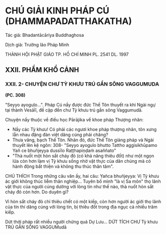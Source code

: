 # CHÚ GIẢI KINH PHÁP CÚ (DHAMMAPADATTHAKATHA)

Tác giả: Bhadantācāriya Buddhaghosa

Dịch giả: Trưởng lão Pháp Minh

THÀNH HỘI PHẬT GIÁO TP. HỒ CHÍ MINH
PL. 2541 DL. 1997

## XXII. PHẨM KHỔ CẢNH

### XXII. 2- CHUYỆN CHƯ TỲ KHƯU TRÚ GẦN SÔNG VAGGUMUDA

**(PC. 308)**

"Seyyo ayoguḷo...".
Pháp Cú nầy được đức Thế Tôn thuyết ra khi Ngài ngự tại thành Vesālī, đề cập đến chư Tỳ khưu trú gần sông Vaggumudā.

Chuyện nầy thuộc về điều học Pārājika về khoe pháp Thượng nhân:

- Nầy các Tỳ khưu! Có phải các ngươi khoe pháp thượng nhân, tôn xưng lẫn nhau đặng đàn việt dâng cúng phải chăng?
- Thưa vâng, bạch Thế Tôn.
  Nhân đó, đức Thế Tôn giảng pháp và Ngài thuyết lên kệ ngôn: 308- "Seyyo ayogulo bhutto
  Tattho aggisikhūpamo
  Yañ ce bhuñjeyya dussīlo
  Raṭṭhapiṇḍaṁ asaññato"
- "Thà nuốt một hòn sắt cháy đỏ (có khả năng thiêu đốt) như một ngọn lửa còn hơn làm vị Tỳ khưu sống nhờ vật thực của dân chúng mà có hành động bất thiện và không thu thúc thân tâm".

CHÚ THÍCH
Trong những câu văn ấy, hai câu: Yañca bhuñjeyya: Vị Tỳ khưu ác giới không thúc liễm thân nghiệp... Tuyên bố mình "là vị Sa môn" thọ lãnh vật thực của người cúng dường với lòng tin như thế nào, thà nuốt hòn sắt cháy đỏ còn hơn. Do duyên gì?

Vì hòn sắt cháy đỏ chỉ thiêu chết có một kiếp, còn hơn người ác giới thọ lãnh của tín thí dâng cúng với lòng tin, bị thiêu đốt trong địa ngục cả nhiều trăm kiếp.

Dứt thời pháp rất nhiều người chứng quả Dự Lưu...
DỨT TÍCH CHƯ Tỳ khưu TRÚ GẦN SÔNG VAGGUMudā
